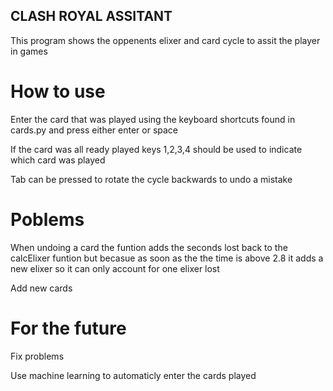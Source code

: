 ## CLASH ROYAL ASSITANT

This program shows the oppenents elixer and card cycle to assit the player in games

# How to use

Enter the card that was played using the keyboard shortcuts found in cards.py and press either enter or space

If the card was all ready played keys 1,2,3,4 should be used to indicate which card was played

Tab can be pressed to rotate the cycle backwards to undo a mistake

# Poblems

When undoing a card the funtion adds the seconds lost back to the calcElixer funtion but becasue as soon as the the time is above 2.8 it adds a new elixer so it can only account for one elixer lost

Add new cards

# For the future

Fix problems

Use machine learning to automaticly enter the cards played
